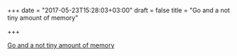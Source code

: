 +++
date = "2017-05-23T15:28:03+03:00"
draft = false
title = "Go and a not tiny amount of memory"

+++

<p><a href="https://hackernoon.com/go-and-a-not-tiny-amount-of-memory-a7a9430d4d22">Go and a not tiny amount of memory</a></p>